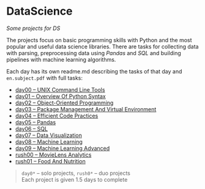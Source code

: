 # DataScience
*Some projects for DS*

The projects focus on basic programming skills with Python and the most popular and useful data science libraries.
There are tasks for collecting data with parsing, preprocessing data using *Pandas* and *SQL* and building pipelines with machine learning algorithms.

Each day has its own readme.md describing the tasks of that day and `en.subject.pdf` with full tasks:
- [day00 – UNIX Command Line Tools](day00/00_UNIX_Command_Line_Tools.md)
- [day01 – Overview Of Python Syntax](day01/01_Overview_Of_Python_Syntax.md)
- [day02 – Object-Oriented Programming](day02/02_OOP.md)
- [day03 – Package Management And Virtual Environment](day03/03_Package_Management_And_Virtual_Environment.md)
- [day04 – Efficient Code Practices](day04/04_Efficient_Code_Practices.md)
- [day05 – Pandas](day05/05_Pandas.md)
- [day06 – SQL](day06/06_SQL.md)
- [day07 – Data Visualization](day07/07_Data_Visualization.md)
- [day08 – Machine Learning](day08/08_Machine_Learning.md)
- [day09 – Machine Learning Advanced](day09/09_Machine_Learning_Advanced.md)
- [rush00 – MovieLens Analytics](rush00/00_MovieLens_Analytics.md)
- [rush01 – Food And Nutrition](rush01/01_Food_And_Nutrition.md)

> `day0*` – solo projects, `rush0*` – duo projects\
> Each project is given 1.5 days to complete
